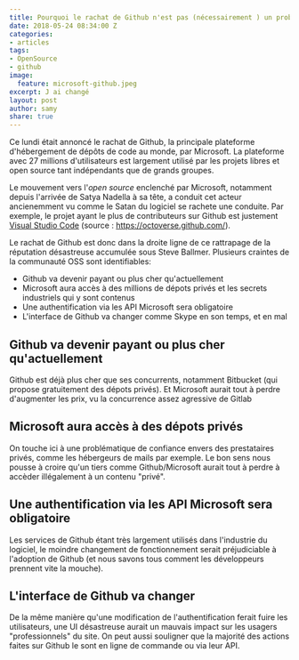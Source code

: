 ```yaml
---
title: Pourquoi le rachat de Github n'est pas (nécessairement ) un problème
date: 2018-05-24 08:34:00 Z
categories:
- articles
tags:
- OpenSource
- github
image:
  feature: microsoft-github.jpeg
excerpt: J ai changé
layout: post
author: samy
share: true
---
```

Ce lundi était annoncé le rachat de Github, la principale plateforme d'hébergement de dépôts de code au monde, par Microsoft. La plateforme avec 27 millions d'utilisateurs est largement utilisé par les projets libres et open source tant indépendants que de grands groupes. 

Le mouvement vers l'_open source_ enclenché par Microsoft, notamment depuis l'arrivée de Satya Nadella à sa tête, a conduit cet acteur ancienemment vu comme le Satan du logiciel se rachete une conduite. Par exemple, le projet ayant le plus de contributeurs sur Github est justement [Visual Studio Code](https://github.com/Microsoft/vscode) (source : https://octoverse.github.com/).

Le rachat de Github est donc dans la droite ligne de ce rattrapage de la réputation désastreuse accumulée sous Steve Ballmer. Plusieurs craintes de la communauté OSS sont identifiables:
* Github va devenir payant ou plus cher qu'actuellement
* Microsoft aura accès à des millions de dépots privés et les secrets industriels qui y sont contenus
* Une authentification via les API Microsoft sera obligatoire
* L'interface de Github va changer comme Skype en son temps, et en mal

## Github va devenir payant ou plus cher qu'actuellement
Github est déjà plus cher que  ses concurrents, notamment Bitbucket (qui propose gratuitement des dépots privés). Et Microsoft aurait tout à perdre d'augmenter les prix, vu la concurrence assez agressive de Gitlab

## Microsoft aura accès à des dépots privés
On touche ici à une problématique de confiance envers des prestataires privés, comme les hébergeurs de mails par exemple. Le bon sens nous pousse à croire qu'un tiers comme Github/Microsoft aurait tout à perdre à accèder illégalement à un contenu "privé".

## Une authentification via les API Microsoft sera obligatoire
Les services de Github étant très largement utilisés dans l'industrie du logiciel, le moindre changement de fonctionnement serait préjudiciable à l'adoption de Github (et nous savons tous comment les développeurs prennent vite la mouche).

## L'interface de Github va changer
De la même manière qu'une modification de l'authentification ferait fuire les utilisateurs, une UI désastreuse aurait un mauvais impact sur les usagers "professionnels" du site. On peut aussi souligner que la majorité des actions faites sur Github le sont en ligne de commande ou via leur API.

